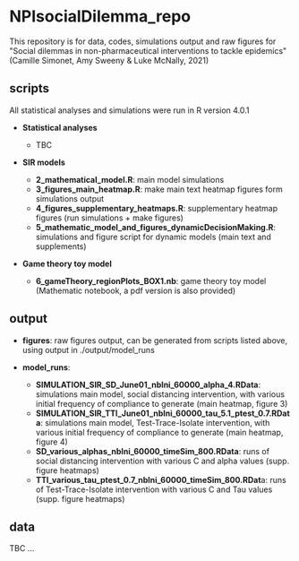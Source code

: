 # NPIsocialDilemma_repo
 
 This repository is for data, codes, simulations output and raw figures for "Social dilemmas in non-pharmaceutical interventions to tackle epidemics" (Camille Simonet, Amy Sweeny & Luke McNally, 2021)

 
## scripts

All statistical analyses and simulations were run in R version 4.0.1

 - **Statistical analyses**
 	- TBC
	
- **SIR models**
	- **2_mathematical_model.R**: main model simulations
	- **3_figures_main_heatmap.R**: make main text heatmap figures form simulations output
	- **4_figures_supplementary_heatmaps.R**: supplementary heatmap figures (run simulations + make figures)
	- **5_mathematic_model_and_figures_dynamicDecisionMaking.R**: simulations and figure script for dynamic models (main text and supplements)

- **Game theory toy model**
	- **6_gameTheory_regionPlots_BOX1.nb**: game theory toy model (Mathematic notebook, a pdf version is also provided)
	

## output

- **figures**: raw figures output, can be generated from scripts listed above, using output in ./output/model_runs

- **model_runs**:
	- **SIMULATION_SIR_SD_June01_nbIni_60000_alpha_4.RData**: simulations main model, social distancing intervention, with various initial frequency of compliance to generate (main heatmap, figure 3)
	- **SIMULATION_SIR_TTI_June01_nbIni_60000_tau_5.1_ptest_0.7.RData**: simulations main model, Test-Trace-Isolate intervention, with various initial frequency of compliance to generate (main heatmap, figure 4)
	- **SD_various_alphas_nbIni_60000_timeSim_800.RData**: runs of social distancing intervention with various C and alpha values (supp. figure heatmaps)
	- **TTI_various_tau_ptest_0.7_nbIni_60000_timeSim_800.RDat**a: runs of Test-Trace-Isolate intervention with various C and Tau values (supp. figure heatmaps)


## data

TBC ...

